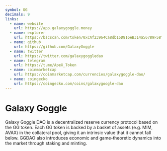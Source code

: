 ```yaml
---
symbol: GG
decimals: 9
links:
  - name: website
    url: https://app.galaxygoggle.money
  - name: explorer
    url: https://bscscan.com/token/0xcAf23964Ca8db16D816eB314a56789F58fE0e10e
  - name: github
    url: https://github.com/GalaxyGoggle
  - name: twitter
    url: https://twitter.com/galaxygoggledao
  - name: telegram
    url: https://t.me/ApeX_Token
  - name: coinmarketcap
    url: https://coinmarketcap.com/currencies/galaxygoggle-dao/
  - name: coingecko
    url: https://coingecko.com/coins/galaxygoogle-dao
---
```


# Galaxy Goggle

Galaxy Goggle DAO is a decentralized reserve currency protocol based on the GG token. Each GG token is backed by a basket of assets (e.g. MIM, AVAX) in the collateral pool, giving it an intrinsic value that it cannot fall below. GGDAO also introduces economic and game-theoretic dynamics into the market through staking and minting.
